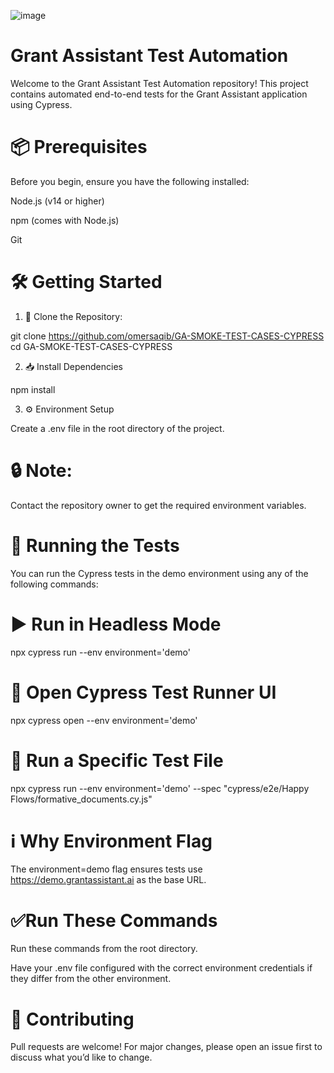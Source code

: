 ![image](https://github.com/user-attachments/assets/fbaadcf0-24eb-47e2-a8ec-07c403e8311e)
#  Grant Assistant Test Automation
Welcome to the Grant Assistant Test Automation repository!
This project contains automated end-to-end tests for the Grant Assistant application using Cypress.

# 📦 Prerequisites
Before you begin, ensure you have the following installed:

Node.js (v14 or higher)

npm (comes with Node.js)

Git

# 🛠️ Getting Started
1. 🔁 Clone the Repository:

 git clone https://github.com/omersaqib/GA-SMOKE-TEST-CASES-CYPRESS
 cd GA-SMOKE-TEST-CASES-CYPRESS

2. 📥 Install Dependencies

 npm install

3. ⚙️ Environment Setup

 Create a .env file in the root directory of the project.




# 🔒 Note:
 Contact the repository owner to get the required environment variables.
# 🧪 Running the Tests
You can run the Cypress tests in the demo environment using any of the following commands:

# ▶️ Run in Headless Mode
npx cypress run --env environment='demo'

# 🧭 Open Cypress Test Runner UI
npx cypress open --env environment='demo'

# 📄 Run a Specific Test File
npx cypress run --env environment='demo' --spec "cypress/e2e/Happy Flows/formative_documents.cy.js"

# ℹ️ Why Environment Flag
 The environment=demo flag ensures tests use https://demo.grantassistant.ai as the base URL.

# ✅Run These Commands
Run these commands from the root directory.

Have your .env file configured with the correct environment credentials if they differ from the other environment.

# 🤝 Contributing
Pull requests are welcome! For major changes, please open an issue first to discuss what you’d like to change.


